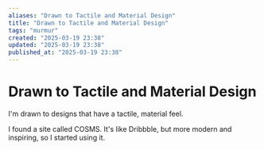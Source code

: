 ```yaml
---
aliases: "Drawn to Tactile and Material Design"
title: "Drawn to Tactile and Material Design"
tags: "murmur"
created: "2025-03-19 23:38"
updated: "2025-03-19 23:38"
published_at: "2025-03-19 23:38"
---
```


# Drawn to Tactile and Material Design

I'm drawn to designs that have a tactile, material feel.

I found a site called COSMS. It's like Dribbble, but more modern and inspiring, so I started using it.